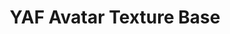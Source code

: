 ---
layout: default
title:  "YAF Avatar Texture Base"
categories: creations
permalink: /:categories/:title
is_page: false
---